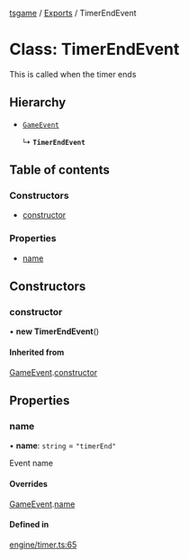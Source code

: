 [tsgame](../README.md) / [Exports](../modules.md) / TimerEndEvent

# Class: TimerEndEvent

This is called when the timer ends

## Hierarchy

- [`GameEvent`](GameEvent.md)

  ↳ **`TimerEndEvent`**

## Table of contents

### Constructors

- [constructor](TimerEndEvent.md#constructor)

### Properties

- [name](TimerEndEvent.md#name)

## Constructors

### constructor

• **new TimerEndEvent**()

#### Inherited from

[GameEvent](GameEvent.md).[constructor](GameEvent.md#constructor)

## Properties

### name

• **name**: `string` = `"timerEnd"`

Event name

#### Overrides

[GameEvent](GameEvent.md).[name](GameEvent.md#name)

#### Defined in

[engine/timer.ts:65](https://github.com/ashleycheung/tsgame/blob/dbeac6a/src/engine/timer.ts#L65)
